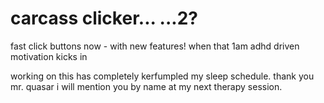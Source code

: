 # carcass clicker... ...2?

fast click buttons now - with new features! when that 1am adhd driven motivation kicks in

working on this has completely kerfumpled my sleep schedule. thank you mr. quasar i will mention you by name at my next therapy session.
